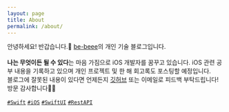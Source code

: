 ```yaml
---
layout: page
title: About
permalink: /about/
---
```


안녕하세요! 반갑습니다.👋 [be-beee](https://github.com/Be-beee)의 개인 기술 블로그입니다. 
<br>
<br>
**나는 무엇이든 될 수 있다**는 마음 가짐으로 iOS 개발자를 꿈꾸고 있습니다. iOS 관련 공부 내용을 기록하고 있으며 개인 프로젝트 및 한 해 회고록도 포스팅할 예정입니다.<br>
블로그에 잘못된 내용이 있다면 언제든지 [깃허브](https://github.com/Be-beee/Be-beee.github.io/issues) 또는 이메일로 피드백 부탁드립니다! <br>방문 감사합니다🙇‍♀️

[`#Swift`](https://be-beee.github.io/tags/#swift) [`#iOS`](https://be-beee.github.io/tags/#ios) [`#SwiftUI`](https://be-beee.github.io/tags/#swiftui) [`#RestAPI`](https://be-beee.github.io/tags/#api)




